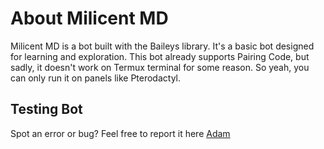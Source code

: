 # About Milicent MD
Milicent MD is a bot built with the Baileys library. It's a basic bot designed for learning and exploration. This bot already supports Pairing Code, but sadly, it doesn't work on Termux terminal for some reason. So yeah, you can only run it on panels like Pterodactyl.

## Testing Bot
Spot an error or bug? Feel free to report it here  [Adam](https://t.me/@adamupbae)
